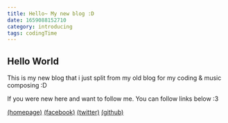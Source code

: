 ```yaml
---
title: Hello~ My new blog :D
date: 1659088152710
category: introducing
tags: codingTime
---
```


## Hello World

This is my new blog that i just split from my old blog for my coding & music composing :D

If you were new here and want to follow me. You can follow links below :3

[(homepage)](https://suphakit.net) [(facebook)](https://fb.com/detzz.in.th) [(twitter)](https://twitter.com/JojiDetzz) [(github)](https://github.com/dethMastery)